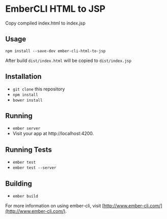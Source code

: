 # EmberCLI HTML to JSP

Copy compiled index.html to index.jsp

## Usage

`npm install --save-dev ember-cli-html-to-jsp`

After build `dist/index.html` will be copied to `dist/index.jsp`


## Installation

* `git clone` this repository
* `npm install`
* `bower install`

## Running

* `ember server`
* Visit your app at http://localhost:4200.

## Running Tests

* `ember test`
* `ember test --server`

## Building

* `ember build`

For more information on using ember-cli, visit [http://www.ember-cli.com/](http://www.ember-cli.com/).
